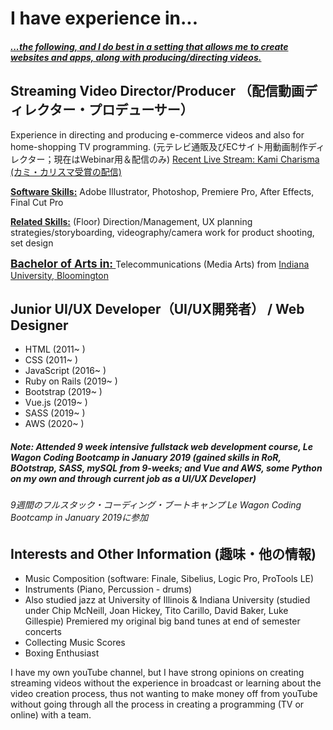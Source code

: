 <h1>I have experience in...</h1>

<h5 style="text-decoration: underline;">...the following, and I do best in a setting that allows me to create websites and apps, along with producing/directing videos.  </h5>

<h2>Streaming Video Director/Producer （配信動画ディレクター・プロデューサー）</h2>


 
<p>Experience in directing and producing e-commerce videos and also for home-shopping TV programming.   (元テレビ通販及びECサイト用動画制作ディレクター；現在はWebinar用＆配信のみ)
<a href="https://www.youtube.com/watch?v=73mnVyxWjBQ&t=5986s">Recent Live Stream: Kami Charisma (カミ・カリスマ受賞の配信)</a></p>

<p><strong><u>Software Skills:</u></strong> Adobe Illustrator, Photoshop, Premiere Pro, After Effects, Final Cut Pro</p>

<p><strong><u>Related Skills:</u></strong> (Floor) Direction/Management, UX planning strategies/storyboarding, videography/camera work for product shooting, set design</p>


<strong style="text-decoration: underline; font-weight:bold; font-size:1.25em;">Bachelor of Arts in: </strong>Telecommunications (Media Arts) from <a href="https://mediaschool.indiana.edu/academics/undergraduate/index.html" target="_blank">Indiana University, Bloomington</a>

<h2>Junior UI/UX Developer（UI/UX開発者） / Web Designer</h2>

<ul>
  <li>HTML (2011~ )</li>
  <li>CSS (2011~ )</li>
  <li>JavaScript (2016~ )</li>
  <li>Ruby on Rails (2019~ )</li>
  <li>Bootstrap (2019~ )</li>
  <li>Vue.js (2019~ )</li>
  <li>SASS (2019~ )</li>
  <li>AWS (2020~ ) </li>
</ul>

<h5>Note: Attended 9 week intensive fullstack web development course, Le Wagon Coding Bootcamp in January 2019 (gained skills in RoR, BOotstrap, SASS, mySQL from 9-weeks; and Vue and AWS, some Python on my own and through current job as a UI/UX Developer)</h5>
<h6>9週間のフルスタック・コーディング・ブートキャンプ Le Wagon Coding Bootcamp in January 2019に参加</h6>

<h2>Interests and Other Information (趣味・他の情報)</h2>

<ul>
  <li>Music Composition (software: Finale, Sibelius, Logic Pro, ProTools LE)</li>
  <li>Instruments (Piano, Percussion - drums)</li>
  <li>Also studied jazz at University of Illinois & Indiana University (studied under Chip McNeill, Joan Hickey, Tito Carillo, David Baker, Luke Gillespie) Premiered my original big band tunes at end of semester concerts</li>
  <li>Collecting Music Scores</li>
  <li>Boxing Enthusiast</li>
</ul>

<p>I have my own youTube channel, but I have strong opinions on creating streaming videos without the experience in broadcast or learning about the video creation process, thus not wanting to make money off from youTube without going through all the process in creating a programming (TV or online) with a team. </p>


